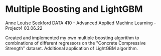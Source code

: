 # Multiple Boosting and LightGBM
Anne Louise Seekford
DATA 410 - Advanced Applied Machine Learning - Project4
03.06.22

Created and implemented my own multiple boosting algorithm to combinations of different regressors on the "Concrete Compressive Strength" dataset. Additional application of LightGBM algorithm. 
